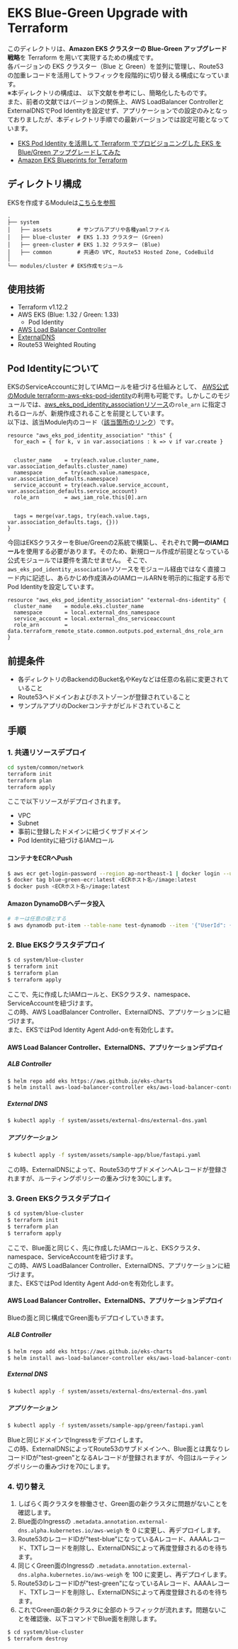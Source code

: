 # EKS Blue-Green Upgrade with Terraform

このディレクトリは、**Amazon EKS クラスターの Blue-Green アップグレード戦略**を Terraform を用いて実現するための構成です。</br>
各バージョンの EKS クラスター（Blue と Green）を並列に管理し、Route53 の加重レコードを活用してトラフィックを段階的に切り替える構成になっています。</br>
※本ディレクトリの構成は、 以下文献を参考にし、簡略化したものです。</br>
  また、前者の文献ではバージョンの関係上、AWS LoadBalancer ControllerとExternalDNSでPod Identityを設定せず、アプリケーションでの設定のみとなっておりましたが、本ディレクトリ手順での最新バージョンでは設定可能となっています。
- [EKS Pod Identity を活用して Terraform でプロビジョニングした EKS を Blue/Green アップグレードしてみた](https://dev.classmethod.jp/articles/eks-pod-identity-terraform-blue-green-upgrade/)
- [Amazon EKS Blueprints for Terraform](https://github.com/aws-ia/terraform-aws-eks-blueprints/tree/main/patterns/blue-green-upgrade)

## ディレクトリ構成
EKSを作成するModuleは[こちらを参照](https://github.com/jnytnai0613/blue-green-upgrade-blueprints/tree/main/modules/cluster)
```
.
├── system
│   ├── assets        # サンプルアプリや各種yamlファイル
│   ├── blue-cluster  # EKS 1.33 クラスター (Green)
│   ├── green-cluster # EKS 1.32 クラスター (Blue)
│   ├── common        # 共通の VPC, Route53 Hosted Zone, CodeBuild
│
└── modules/cluster # EKS作成モジュール
```

## 使用技術
- Terraform v1.12.2
- AWS EKS (Blue: 1.32 / Green: 1.33)
  - Pod Identity
- [AWS Load Balancer Controller](https://kubernetes-sigs.github.io/aws-load-balancer-controller/v2.13/)
- [ExternalDNS](https://github.com/kubernetes-sigs/external-dns)
- Route53 Weighted Routing

## Pod Identityについて
EKSのServiceAccountに対してIAMロールを紐づける仕組みとして、
[AWS公式のModule terraform-aws-eks-pod-identity](https://registry.terraform.io/modules/terraform-aws-modules/eks-pod-identity/aws/latest)の利用も可能です。しかしこのモジュールでは、[aws_eks_pod_identity_associationリソース](https://registry.terraform.io/providers/hashicorp/aws/5.37.0/docs/resources/eks_pod_identity_association)の`role_arn` に指定されるロールが、新規作成されることを前提としています。</br>
以下は、該当Module内のコード（[該当箇所のリンク](https://github.com/terraform-aws-modules/terraform-aws-eks-pod-identity/blob/6d4aa31990e4179640c869505169ebc78f200e10/main.tf#L183-L196)）です。

```hcl
resource "aws_eks_pod_identity_association" "this" {
  for_each = { for k, v in var.associations : k => v if var.create }


  cluster_name    = try(each.value.cluster_name, var.association_defaults.cluster_name)
  namespace       = try(each.value.namespace, var.association_defaults.namespace)
  service_account = try(each.value.service_account, var.association_defaults.service_account)
  role_arn        = aws_iam_role.this[0].arn


  tags = merge(var.tags, try(each.value.tags, var.association_defaults.tags, {}))
}
```
今回はEKSクラスターをBlue/Greenの2系統で構築し、それぞれで**同一のIAMロール**を使用する必要があります。そのため、新規ロール作成が前提となっている公式モジュールでは要件を満たせません。
そこで、`aws_eks_pod_identity_association`リソースをモジュール経由ではなく直接コード内に記述し、あらかじめ作成済みのIAMロールARNを明示的に指定する形でPod Identityを設定しています。
```hcl
resource "aws_eks_pod_identity_association" "external-dns-identity" {
  cluster_name    = module.eks.cluster_name
  namespace       = local.external_dns_namespace
  service_account = local.external_dns_serviceaccount
  role_arn        = data.terraform_remote_state.common.outputs.pod_external_dns_role_arn
}
```

## 前提条件
- 各ディレクトリのBackendのBucket名やKeyなどは任意の名前に変更されていること
- Route53へドメインおよびホストゾーンが登録されていること
- サンプルアプリのDockerコンテナがビルドされていること

## 手順
### 1. 共通リソースデプロイ
```sh
cd system/common/network
terraform init
terraform plan
terraform apply
```
ここで以下リソースがデプロイされます。
- VPC
- Subnet
- 事前に登録したドメインに紐づくサブドメイン
- Pod Identityに紐づけるIAMロール

#### コンテナをECRへPush
```sh
$ aws ecr get-login-password --region ap-northeast-1 | docker login --username AWS --password-stdin <ECRホスト名>
$ docker tag blue-green-ecr:latest <ECRホスト名>/image:latest
$ docker push <ECRホスト名>/image:latest
```

#### Amazon DynamoDBへデータ投入
```sh
# キーは任意の値とする
$ aws dynamodb put-item --table-name test-dynamodb --item '{"UserId": {"S": "3"}}'
```

### 2. Blue EKSクラスタデプロイ
```sh
$ cd system/blue-cluster
$ terraform init
$ terraform plan
$ terraform apply
```
ここで、先に作成したIAMロールと、EKSクラスタ、namespace、ServiceAccountを紐づけます。</br>
この時、AWS LoadBalancer Controller、ExternalDNS、アプリケーションに紐づけます。</br>
また、EKSではPod Identity Agent Add-onを有効化します。

#### AWS Load Balancer Controller、ExternalDNS、アプリケーションデプロイ
##### ALB Controller
```sh
$ helm repo add eks https://aws.github.io/eks-charts
$ helm install aws-load-balancer-controller eks/aws-load-balancer-controller -n kube-system --set clusterName=blue
```

##### External DNS
```sh
$ kubectl apply -f system/assets/external-dns/external-dns.yaml
```

##### アプリケーション
```sh
$ kubectl apply -f system/assets/sample-app/blue/fastapi.yaml
```
この時、ExternalDNSによって、Route53のサブドメインへAレコードが登録されますが、ルーティングポリシーの重みづけを30にします。

### 3. Green EKSクラスタデプロイ
```sh
$ cd system/blue-cluster
$ terraform init
$ terraform plan
$ terraform apply
```
ここで、Blue面と同じく、先に作成したIAMロールと、EKSクラスタ、namespace、ServiceAccountを紐づけます。</br>
この時、AWS LoadBalancer Controller、ExternalDNS、アプリケーションに紐づけます。</br>
また、EKSではPod Identity Agent Add-onを有効化します。

#### AWS Load Balancer Controller、ExternalDNS、アプリケーションデプロイ
Blueの面と同じ構成でGreen面もデプロイしていきます。
##### ALB Controller
```sh
$ helm repo add eks https://aws.github.io/eks-charts
$ helm install aws-load-balancer-controller eks/aws-load-balancer-controller -n kube-system --set clusterName=green
```

##### External DNS
```sh
$ kubectl apply -f system/assets/external-dns/external-dns.yaml
```

##### アプリケーション
```sh
$ kubectl apply -f system/assets/sample-app/green/fastapi.yaml
```
Blueと同じドメインでIngressをデプロイします。</br>
この時、ExternalDNSによってRoute53のサブドメインへ、Blue面とは異なりレコードIDが"test-green"となるAレコードが登録されますが、今回はルーティングポリシーの重みづけを70にします。

### 4. 切り替え
1. しばらく両クラスタを稼働させ、Green面の新クラスタに問題がないことを確認します。
1. Blue面のIngressの `.metadata.annotation.external-dns.alpha.kubernetes.io/aws-weigh` を 0 に変更し、再デプロイします。
1. Route53のレコードIDが"test-blue"になっているAレコード、AAAAレコード、TXTレコードを削除し、ExternalDNSによって再度登録されるのを待ちます。
1.  同じくGreen面のIngressの `.metadata.annotation.external-dns.alpha.kubernetes.io/aws-weigh` を 100 に変更し、再デプロイします。
1. Route53のレコードIDが"test-green"になっているAレコード、AAAAレコード、TXTレコードを削除し、ExternalDNSによって再度登録されるのを待ちます。
1. これでGreen面の新クラスタに全部のトラフィックが流れます。問題ないことを確認後、以下コマンドでBlue面を削除します。
```sh
$ cd system/blue-cluster
$ terraform destroy
```
